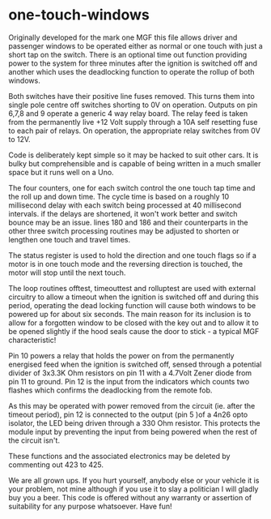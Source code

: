 # one-touch-windows
Originally developed for the mark one MGF this file allows driver and passenger windows to be operated either as normal or one touch with just a short tap on the switch. 
There is an optional time out function providing power to the system for three minutes after the ignition is switched off and another which
uses the deadlocking function to operate the rollup of both windows.


Both switches have their positive line fuses removed. This turns them into single pole centre off switches shorting to 0V on operation. 
Outputs on pin 6,7,8 and 9 operate a generic 4 way relay board. The relay feed is taken from the permanently live +12 Volt supply through a 10A self resetting fuse to each pair of relays. On operation, the appropriate relay switches from 0V to 12V.

Code is deliberately kept simple so it may be hacked to suit other cars. It is bulky but comprehensible and is capable of being written in a much smaller space but it runs well on a Uno.

The four counters, one for each switch control the one touch tap time and the roll up and down time.  The cycle time is based on a roughly 10 millisecond delay with each switch being processed at 40 millisecond intervals. if the delays are shortened, it won't work better and switch bounce may be an issue.
lines 180 and 186 and their counterparts in the other three switch processing routines may be adjusted to shorten or lengthen one touch and travel times.


The status register is used to hold the direction and one touch flags
so if a motor is in one touch mode and the reversing direction is touched, the motor will stop until the next touch.


The loop routines offtest, timeouttest and rolluptest are used with external circuitry to allow a timeout when the ignition is switched off and during this period, operating the dead locking function will cause both windows to be powered up for about six seconds. 
The main reason for its inclusion is to allow for a forgotten window to be closed  with the key out and to allow it to be opened slightly if the hood seals cause the door to stick - a typical MGF characteristic!

Pin 10 powers a relay that holds the power on from the permanently energised feed when the ignition is switched off, sensed through a potential divider of 3x3.3K Ohm resistors on pin 11 with a 4.7Volt Zener diode from pin 11 to ground. Pin 12 is the input from the indicators which counts two flashes  which confirms the deadlocking from the remote fob. 

As this may be operated with power removed from the circuit (ie. after the timeout period), pin 12 is connected to the output (pin 5 )of a 4n26 opto isolator, the LED being driven through a 330 Ohm resistor.
This protects the module input by preventing the input from being powered when the rest of the circuit isn't.

These functions  and the associated electronics may be  deleted by commenting out 423 to 425.

We are all grown ups. If you hurt yourself, anybody else or your vehicle it is your problem, not mine although if you use it to slay a politician I will gladly buy you a beer. This code is offered without any warranty or assertion of suitability for any purpose whatsoever. Have fun!
